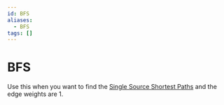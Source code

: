 ```yaml
---
id: BFS
aliases:
  - BFS
tags: []
---
```


# BFS
[//]: # (TODO)
Use this when you want to find the [Single Source Shortest Paths](notes/SSSP.md) and the edge weights are 1.  


